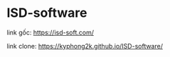 # ISD-software
link gốc: https://isd-soft.com/

link clone: https://kyphong2k.github.io/ISD-software/
